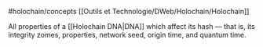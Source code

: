 #holochain/concepts 
[[Outils et Technologie/DWeb/Holochain/Holochain]]

All properties of a [[Holochain DNA|DNA]] which affect its hash — that is, its integrity zomes, properties, network seed, origin time, and quantum time.